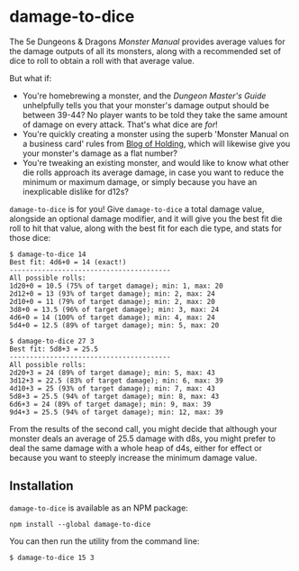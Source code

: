 # damage-to-dice

The 5e Dungeons & Dragons _Monster Manual_ provides average values for the damage outputs of all its monsters, along with a recommended set of dice to roll to obtain a roll with that average value.

But what if:

- You're homebrewing a monster, and the _Dungeon Master's Guide_ unhelpfully tells you that your monster's damage output should be between 39-44? No player wants to be told they take the same amount of damage on every attack. That's what dice are _for_!
- You're quickly creating a monster using the superb 'Monster Manual on a business card' rules from [Blog of Holding](https://www.blogofholding.com/?p=7338), which will likewise give you your monster's damage as a flat number?
- You're tweaking an existing monster, and would like to know what other die rolls approach its average damage, in case you want to reduce the minimum or maximum damage, or simply because you have an inexplicable dislike for d12s?

`damage-to-dice` is for you! Give `damage-to-dice` a total damage value, alongside an optional damage modifier, and it will give you the best fit die roll to hit that value, along with the best fit for each die type, and stats for those dice:

```
$ damage-to-dice 14
Best fit: 4d6+0 = 14 (exact!)
----------------------------------------
All possible rolls:
1d20+0 = 10.5 (75% of target damage); min: 1, max: 20
2d12+0 = 13 (93% of target damage); min: 2, max: 24
2d10+0 = 11 (79% of target damage); min: 2, max: 20
3d8+0 = 13.5 (96% of target damage); min: 3, max: 24
4d6+0 = 14 (100% of target damage); min: 4, max: 24
5d4+0 = 12.5 (89% of target damage); min: 5, max: 20

$ damage-to-dice 27 3
Best fit: 5d8+3 = 25.5
----------------------------------------
All possible rolls:
2d20+3 = 24 (89% of target damage); min: 5, max: 43
3d12+3 = 22.5 (83% of target damage); min: 6, max: 39
4d10+3 = 25 (93% of target damage); min: 7, max: 43
5d8+3 = 25.5 (94% of target damage); min: 8, max: 43
6d6+3 = 24 (89% of target damage); min: 9, max: 39
9d4+3 = 25.5 (94% of target damage); min: 12, max: 39
```

From the results of the second call, you might decide that although your monster deals an average of 25.5 damage with d8s, you might prefer to deal the same damage with a whole heap of d4s, either for effect or because you want to steeply increase the minimum damage value.

## Installation

`damage-to-dice` is available as an NPM package:

```
npm install --global damage-to-dice
```

You can then run the utility from the command line:

```
$ damage-to-dice 15 3
```
